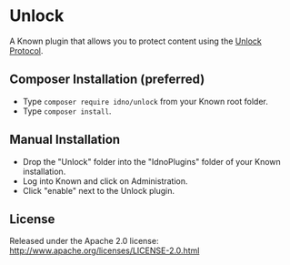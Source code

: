 # Unlock

A Known plugin that allows you to protect content using the [Unlock Protocol](https://unlock-protocol.com).

## Composer Installation (preferred)

* Type `composer require idno/unlock` from your Known root folder.
* Type `composer install`.

## Manual Installation

* Drop the "Unlock" folder into the "IdnoPlugins" folder of your Known installation.
* Log into Known and click on Administration.
* Click "enable" next to the Unlock plugin.

## License

Released under the Apache 2.0 license: http://www.apache.org/licenses/LICENSE-2.0.html
